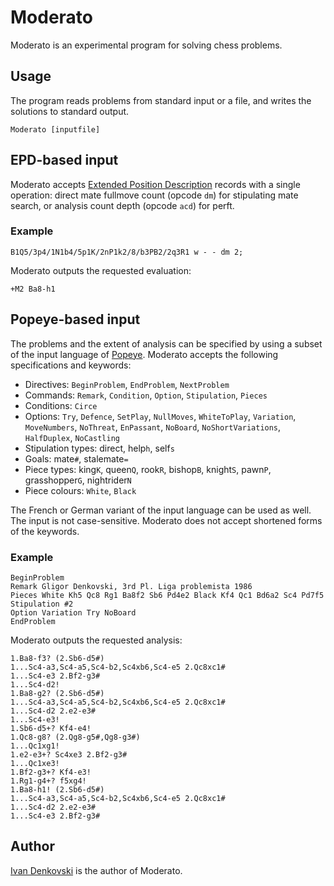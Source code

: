 # Moderato

Moderato is an experimental program for solving chess problems.

## Usage

The program reads problems from standard input or a file, and writes the solutions to standard
output.

```
Moderato [inputfile]
```

## EPD-based input

Moderato
accepts [Extended Position Description](https://www.chessprogramming.org/Extended_Position_Description)
records with a single operation: direct mate fullmove count (opcode `dm`) for stipulating mate
search, or analysis count depth (opcode `acd`) for perft.

### Example

```
B1Q5/3p4/1N1b4/5p1K/2nP1k2/8/b3PB2/2q3R1 w - - dm 2;
```

Moderato outputs the requested evaluation:

```
+M2 Ba8-h1
```

## Popeye-based input

The problems and the extent of analysis can be specified by using a subset of the input language
of [Popeye](https://github.com/thomas-maeder/popeye). Moderato accepts the following specifications
and keywords:

- Directives: `BeginProblem`, `EndProblem`, `NextProblem`
- Commands: `Remark`, `Condition`, `Option`, `Stipulation`, `Pieces`
- Conditions: `Circe`
- Options: `Try`, `Defence`, `SetPlay`, `NullMoves`, `WhiteToPlay`, `Variation`, `MoveNumbers`,
  `NoThreat`, `EnPassant`, `NoBoard`, `NoShortVariations`, `HalfDuplex`, `NoCastling`
- Stipulation types: direct, help`h`, self`s`
- Goals: mate`#`, stalemate`=`
- Piece types: king`K`, queen`Q`, rook`R`, bishop`B`, knight`S`, pawn`P`, grasshopper`G`,
  nightrider`N`
- Piece colours: `White`, `Black`

The French or German variant of the input language can be used as well. The input is not
case-sensitive. Moderato does not accept shortened forms of the keywords.

### Example

```
BeginProblem
Remark Gligor Denkovski, 3rd Pl. Liga problemista 1986
Pieces White Kh5 Qc8 Rg1 Ba8f2 Sb6 Pd4e2 Black Kf4 Qc1 Bd6a2 Sc4 Pd7f5
Stipulation #2
Option Variation Try NoBoard
EndProblem
```

Moderato outputs the requested analysis:

```
1.Ba8-f3? (2.Sb6-d5#)
1...Sc4-a3,Sc4-a5,Sc4-b2,Sc4xb6,Sc4-e5 2.Qc8xc1#
1...Sc4-e3 2.Bf2-g3#
1...Sc4-d2!
1.Ba8-g2? (2.Sb6-d5#)
1...Sc4-a3,Sc4-a5,Sc4-b2,Sc4xb6,Sc4-e5 2.Qc8xc1#
1...Sc4-d2 2.e2-e3#
1...Sc4-e3!
1.Sb6-d5+? Kf4-e4!
1.Qc8-g8? (2.Qg8-g5#,Qg8-g3#)
1...Qc1xg1!
1.e2-e3+? Sc4xe3 2.Bf2-g3#
1...Qc1xe3!
1.Bf2-g3+? Kf4-e3!
1.Rg1-g4+? f5xg4!
1.Ba8-h1! (2.Sb6-d5#)
1...Sc4-a3,Sc4-a5,Sc4-b2,Sc4xb6,Sc4-e5 2.Qc8xc1#
1...Sc4-d2 2.e2-e3#
1...Sc4-e3 2.Bf2-g3#
```

## Author

[Ivan Denkovski](mailto:denkovski@hotmail.com) is the author of Moderato.
